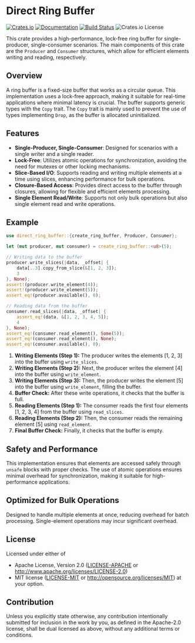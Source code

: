 # Direct Ring Buffer

[![Crates.io](https://img.shields.io/crates/v/direct_ring_buffer.svg)](https://crates.io/crates/direct_ring_buffer)
[![Documentation](https://docs.rs/direct_ring_buffer/badge.svg)](https://docs.rs/direct_ring_buffer)
[![Build Status](https://github.com/ain1084/direct_ring_buffer/workflows/Rust/badge.svg)](https://github.com/ain1084/direct_ring_buffer/actions?query=workflow%3ARust)
![Crates.io License](https://img.shields.io/crates/l/direct_ring_buffer)

This crate provides a high-performance, lock-free ring buffer for single-producer,
single-consumer scenarios. The main components of this crate are the `Producer` and
`Consumer` structures, which allow for efficient elements writing and reading,
respectively.

## Overview

A ring buffer is a fixed-size buffer that works as a circular queue. This implementation
uses a lock-free approach, making it suitable for real-time applications where minimal
latency is crucial. The buffer supports generic types with the `Copy` trait. The `Copy`
trait is mainly used to prevent the use of types implementing `Drop`, as the buffer is
allocated uninitialized.

## Features

- **Single-Producer, Single-Consumer**: Designed for scenarios with a single writer
  and a single reader.
- **Lock-Free**: Utilizes atomic operations for synchronization, avoiding the need for
  mutexes or other locking mechanisms.
- **Slice-Based I/O**: Supports reading and writing multiple elements at a time using
  slices, enhancing performance for bulk operations.
- **Closure-Based Access**: Provides direct access to the buffer through closures,
  allowing for flexible and efficient elements processing.
- **Single Element Read/Write**: Supports not only bulk operations but also single
  element read and write operations.

## Example

```rust
use direct_ring_buffer::{create_ring_buffer, Producer, Consumer};

let (mut producer, mut consumer) = create_ring_buffer::<u8>(5);

// Writing data to the buffer
producer.write_slices(|data, _offset| {
    data[..3].copy_from_slice(&[1, 2, 3]);
    3
}, None);
assert!(producer.write_element(4));
assert!(producer.write_element(5));
assert_eq!(producer.available(), 0);

// Reading data from the buffer
consumer.read_slices(|data, _offset| {
    assert_eq!(data, &[1, 2, 3, 4, 5]);
    4
}, None);
assert_eq!(consumer.read_element(), Some(5));
assert_eq!(consumer.read_element(), None);
assert_eq!(consumer.available(), 0);
```

1. **Writing Elements (Step 1):**
   The producer writes the elements \[1, 2, 3\] into the buffer using `write_slices`.
2. **Writing Elements (Step 2):**
   Next, the producer writes the element \[4\] into the buffer using `write_element`.
3. **Writing Elements (Step 3):**
   Then, the producer writes the element \[5\] into the buffer using `write_element`, filling the buffer.
4. **Buffer Check:**
   After these write operations, it checks that the buffer is full.
5. **Reading Elements (Step 1):**
   The consumer reads the first four elements \[1, 2, 3, 4\] from the buffer using `read_slices`.
6. **Reading Elements (Step 2):**
   Then, the consumer reads the remaining element \[5\] using `read_element`.
7. **Final Buffer Check:**
   Finally, it checks that the buffer is empty.

## Safety and Performance

This implementation ensures that elements are accessed safely through `unsafe` blocks
with proper checks. The use of atomic operations ensures minimal overhead for
synchronization, making it suitable for high-performance applications.

## Optimized for Bulk Operations

Designed to handle multiple elements at once, reducing overhead for batch processing.
Single-element operations may incur significant overhead.

## License

Licensed under either of
- Apache License, Version 2.0
([LICENSE-APACHE](LICENSE-APACHE) or http://www.apache.org/licenses/LICENSE-2.0)
- MIT license ([LICENSE-MIT](LICENSE-MIT) or http://opensource.org/licenses/MIT)
at your option.

## Contribution

Unless you explicitly state otherwise, any contribution intentionally submitted for inclusion in the work by you, as defined in the Apache-2.0 license, shall be dual licensed as above, without any additional terms or conditions.
